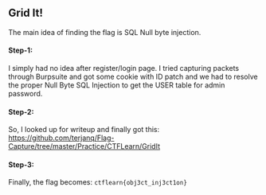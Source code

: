 ## Grid It!
The main idea of finding the flag is SQL Null byte injection.

#### Step-1:
I simply had no idea after register/login page. I tried capturing packets through Burpsuite and got some cookie with ID patch and we had to resolve the proper Null Byte SQL Injection to get the USER table for admin password.

#### Step-2:
So, I looked up for writeup and finally got this:
https://github.com/terjanq/Flag-Capture/tree/master/Practice/CTFLearn/GridIt

#### Step-3:
Finally, the flag becomes: 
`ctflearn{obj3ct_inj3ct1on}`